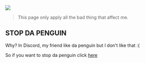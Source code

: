 <img id="image" src="https://cdn.discordapp.com/attachments/962986843438202880/965061516925743194/unknown.png"/>

> This page only apply all the bad thing that affect me.

## STOP DA PENGUIN

Why? In Discord, my friend like da penguin but I don't like that :(

So if you want to stop da penguin click [here](https://www.youtube.com/watch?v=QB7ACr7pUuE)
